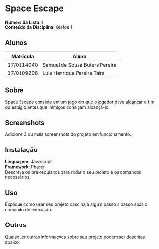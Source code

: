 # Space Escape

**Número da Lista**: 1<br>
**Conteúdo da Disciplina**: Grafos 1<br>

## Alunos
|Matrícula | Aluno |
| -- | -- |
| 17/0114040  |  Samuel de Souza Buters Pereira |
| 17/0109208  |  Luis Henrique Pereira Taira |

## Sobre 
Space Escape consiste em um jogo em que o jogador deve alcançar o fim do estágio antes que inimigos consigam alcançá-lo.

## Screenshots
Adicione 3 ou mais screenshots do projeto em funcionamento.

## Instalação 
**Linguagem**: Javascript<br>
**Framework**: Phaser<br>
Descreva os pré-requisitos para rodar o seu projeto e os comandos necessários.

## Uso 
Explique como usar seu projeto caso haja algum passo a passo após o comando de execução.

## Outros 
Quaisquer outras informações sobre seu projeto podem ser descritas abaixo.




